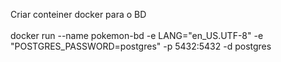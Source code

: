 Criar conteiner docker para o BD<br>
<br>
docker run --name pokemon-bd -e LANG="en_US.UTF-8" -e "POSTGRES_PASSWORD=postgres" -p 5432:5432 -d postgres
